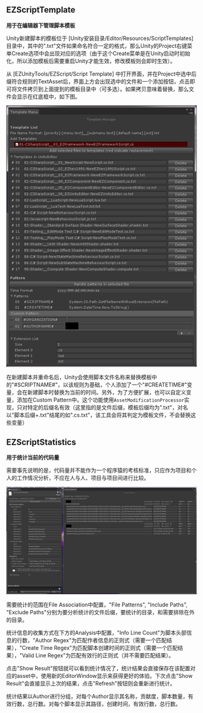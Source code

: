 ## EZScriptTemplate

**用于在编辑器下管理脚本模板**

Unity新建脚本的模板位于 [Unity安装目录/Editor/Resources/ScriptTemplates] 目录中，其中的".txt"文件如果命名符合一定的格式，那么Unity的Project右键菜单Create选项中会出现对应的选项（由于这个Create菜单是在Unity启动时初始化，所以添加模板后需要重启Unity才能生效，修改模板则会即时生效）。

从 [EZUnityTools/EZScript/Script Template] 中打开界面，并在Project中选中后缀符合规则的TextAsset后，界面上方会出现选中的文件和一个添加按钮，点击即可将文件拷贝到上面提到的模板目录中（可多选）。如果拷贝意味着替换，那么文件会显示在红底框中，如下图。

![](.SamplePicture/EZScriptTemplate.png)

在新建脚本并重命名后，Unity会使用脚本文件名称来替换模板中的"#SCRIPTNAME#"，以该规则为基础，个人添加了一个"#CREATETIME#"变量，会在新建脚本时替换为当前的时间。另外，为了方便扩展，也可以自定义变量，添加在Custom Pattern中。这个功能使用`AssetModificationProcessor`实现，只对特定的后缀名有效（这里指的是文件后缀，模板后缀均为".txt"，对名以"脚本后缀+.txt"结尾的如".cs.txt"，该工具会将其判定为模板文件，不会替换这些变量）

## EZScriptStatistics

**用于统计当前的代码量**

需要事先说明的是，代码量并不能作为一个程序猿的考核标准，只应作为项目和个人的工作情况分析，不应在人与人、项目与项目间进行比较。

![](.SamplePicture/EZScriptStatistics.png)

需要统计的范围在File Association中配置，"File Patterns", "Include Paths", "Exclude Paths"分别为要分析统计的文件后缀，要统计的目录，和需要排除在外的目录。

统计信息的收集方式在下方的Analysis中配置，"Info Line Count"为脚本头部信息的行数，"Author Regex"为匹配作者信息的正则式（需要一个匹配结果），"Create Time Regex"为匹配脚本创建时间的正则式（需要一个匹配结果），"Valid Line Regex"为匹配有效行的正则式（并不需要匹配结果）。

点击"Show Result"按钮就可以看到统计情况了，统计结果会直接保存在该配置对应的asset中，使用新的EditorWindow显示来获得更好的体验。下次点击"Show Result"会直接显示上次的结果，点击"Refresh"按钮则会重新进行统计。

统计结果以Author进行分组，对每个Author显示其名称，贡献度，脚本数量，有效行数，总行数。对每个脚本显示其路径，创建时间，有效行数，总行数。